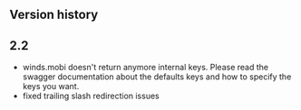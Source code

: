 ## Version history

## 2.2

* winds.mobi doesn't return anymore internal keys. Please read the swagger documentation about the defaults keys 
and how to specify the keys you want.
* fixed trailing slash redirection issues
